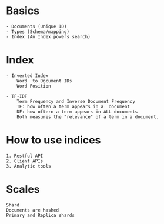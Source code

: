 # Basics
	- Documents (Unique ID)
	- Types (Schema/mapping)
	- Index (An Index powers search)

# Index
	- Inverted Index
		Word  to Document IDs
		Word Position
		
	- TF-IDF
		Term Frequency and Inverse Document Frequency
		TF: how often a term appears in a  document
		DF: how oftern a term appears in ALL documents
		Both measures the "relevance" of a term in a document.

# How to use indices
	1. Restful API
	2. Client APIs
	3. Analytic tools

# Scales
	Shard
	Documents are hashed
	Primary and Replica shards
	
	